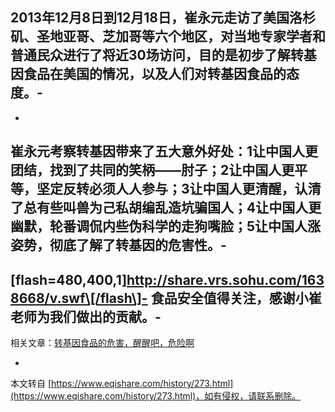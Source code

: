 2013年12月8日到12月18日，崔永元走访了美国洛杉矶、圣地亚哥、芝加哥等六个地区，对当地专家学者和普通民众进行了将近30场访问，目的是初步了解转基因食品在美国的情况，以及人们对转基因食品的态度。-
-
-
崔永元考察转基因带来了五大意外好处：1让中国人更团结，找到了共同的笑柄——肘子；2让中国人更平等，坚定反转必须人人参与；3让中国人更清醒，认清了总有些叫兽为己私胡编乱造坑骗国人；4让中国人更幽默，轮番调侃内些伪科学的走狗嘴脸；5让中国人涨姿势，彻底了解了转基因的危害性。-
-
\[flash=480,400,1\]http://share.vrs.sohu.com/1638668/v.swf\[/flash\]-
食品安全值得关注，感谢小崔老师为我们做出的贡献。-
-
相关文章：[转基因食品的危害，醒醒吧，危险啊](http://www.eqishare.com/read.php?tid-384.html)

-

本文转自 [https://www.eqishare.com/history/273.html](https://www.eqishare.com/history/273.html)，如有侵权，请联系删除。